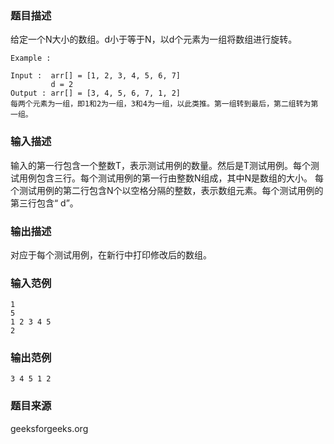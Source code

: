 ### 题目描述
给定一个N大小的数组。d小于等于N，以d个元素为一组将数组进行旋转。
```
Example :

Input :  arr[] = [1, 2, 3, 4, 5, 6, 7]
         d = 2
Output : arr[] = [3, 4, 5, 6, 7, 1, 2] 
每两个元素为一组，即1和2为一组，3和4为一组，以此类推。第一组转到最后，第二组转为第一组。
```
### 输入描述
输入的第一行包含一个整数T，表示测试用例的数量。然后是T测试用例。每个测试用例包含三行。每个测试用例的第一行由整数N组成，其中N是数组的大小。 每个测试用例的第二行包含N个以空格分隔的整数，表示数组元素。每个测试用例的第三行包含“ d”。
### 输出描述
对应于每个测试用例，在新行中打印修改后的数组。
### 输入范例
```
1
5
1 2 3 4 5
2
```
### 输出范例
```
3 4 5 1 2
```
### 题目来源
geeksforgeeks.org

